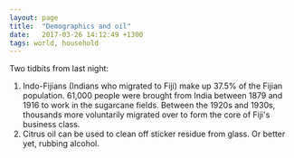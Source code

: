 ```yaml
---
layout: page
title:  "Demographics and oil"
date:   2017-03-26 14:12:49 +1300
tags: world, household
---
```


Two tidbits from last night:

1. Indo-Fijians (Indians who migrated to Fiji) make up 37.5% of the Fijian population. 61,000 people were brought from India between 1879 and 1916 to work in the sugarcane fields. Between the 1920s and 1930s, thousands more voluntarily migrated over to form the core of Fiji's business class.
2. Citrus oil can be used to clean off sticker residue from glass. Or better yet, rubbing alcohol.